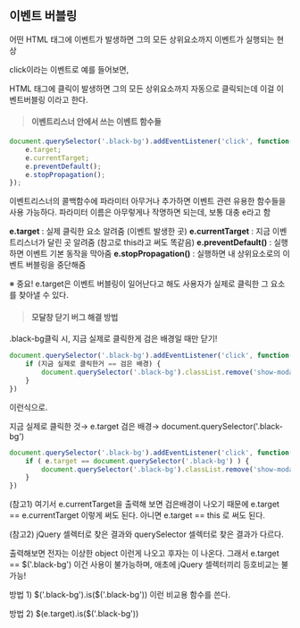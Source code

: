 

## 이벤트 버블링
어떤 HTML 태그에 이벤트가 발생하면 그의 모든 상위요소까지 이벤트가 실행되는 현상

click이라는 이벤트로 예를 들어보면,

HTML 태그에 클릭이 발생하면 그의 모든 상위요소까지 자동으로 클릭되는데 이걸 이벤트버블링 이라고 한다.


> #### 이벤트리스너 안에서 쓰는 이벤트 함수들
``` js
document.querySelector('.black-bg').addEventListener('click', function(e){
	e.target; 
	e.currentTarget; 
	e.preventDefault(); 
	e.stopPropagation(); 
});
```
이벤트리스너의 콜백함수에 파라미터 아무거나 추가하면 이벤트 관련 유용한 함수들을 사용 가능하다.
파라미터 이름은 아무렇게나 작명하면 되는데,
보통 대충 e라고 함

**e.target** : 실제 클릭한 요소 알려줌 (이벤트 발생한 곳)
**e.currentTarget** : 지금 이벤트리스너가 달린 곳 알려줌 (참고로 this라고 써도 똑같음)
**e.preventDefault()** : 실행하면 이벤트 기본 동작을 막아줌
**e.stopPropagation()** : 실행하면 내 상위요소로의 이벤트 버블링을 중단해줌

※ 중요! e.target은 이벤트 버블링이 일어난다고 해도 사용자가 실제로 클릭한 그 요소를 찾아낼 수 있다.


>#### 모달창 닫기 버그 해결 방법
.black-bg클릭 시,
지금 실제로 클릭한게 검은 배경일 때만 닫기!

``` js
document.querySelector('.black-bg').addEventListener('click', function(e){
	if (지금 실제로 클릭한거 == 검은 배경) {
		document.querySelector('.black-bg').classList.remove('show-modal');
	}
})
```
이런식으로.

지금 실제로 클릭한 것→ e.target
검은 배경→ document.querySelector('.black-bg')

``` js
document.querySelector('.black-bg').addEventListener('click', function(e){ 
	if ( e.target == document.querySelector('.black-bg') ) { 
		document.querySelector('.black-bg').classList.remove('show-modal'); 
	}
})
```
(참고1)
여기서 e.currentTarget을 출력해 보면 검은배경이 나오기 때문에 
e.target == e.currentTarget 이렇게 써도 된다.
아니면 e.target == this 로 써도 된다.

(참고2)
jQuery 셀렉터로 찾은 결과와 querySelector 셀렉터로 찾은 결과가 다르다.

출력해보면 전자는 이상한 object 이런게 나오고 후자는 <html> 이 나온다.
그래서 e.target == $('.black-bg') 이건 사용이 불가능하며,
애초에 jQuery 셀렉터끼리 등호비교는 불가능!

방법 1) \$('.black-bg').is(\$('.black-bg')) 
이런 비교용 함수를 쓴다.

방법 2) \$(e.target).is(\$('.black-bg'))